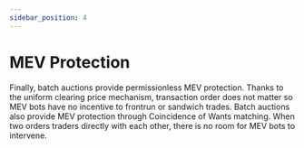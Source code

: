```yaml
---
sidebar_position: 4
---
```


# MEV Protection

Finally, batch auctions provide permissionless MEV protection. Thanks to the uniform clearing price mechanism, transaction order does not matter so MEV bots have no incentive to frontrun or sandwich trades. Batch auctions also provide MEV protection through Coincidence of Wants matching. When two orders traders directly with each other, there is no room for MEV bots to intervene.  